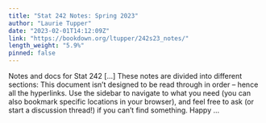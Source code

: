 ```yaml
---
title: "Stat 242 Notes: Spring 2023"
author: "Laurie Tupper"
date: "2023-02-01T14:12:09Z"
link: "https://bookdown.org/ltupper/242s23_notes/"
length_weight: "5.9%"
pinned: false
---
```


Notes and docs for Stat 242 [...] These notes are divided into different sections: This document isn’t designed to be read through in order – hence all the hyperlinks. Use the sidebar to navigate to what you need (you can also bookmark specific locations in your browser), and feel free to ask (or start a discussion thread!) if you can’t find something. Happy ...
